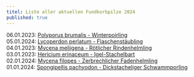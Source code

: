 ```yaml
---
titel: Liste aller aktuellen Fundkorbpilze 2024
published: true
---
```

06.01.2023: [Polyporus brumalis - Winterpoirling](/pilze/polyporus-brumalis-winterporling)  
05.01.2024: [Lycoperdon perlatum - Flaschenstäubling](/pilze/lycoperdon-perlatum-flaschenstäubling)\
04.01.2023: [Mycena meliigena - Rötlicher Rindenhelmling](/pilze/mycena-meliigena-rötlicher-rindenhelmling)\
03.01.2023: [Hericium erinaceum - Igel-Stachelbart](/pilze/hericium-erinaceum-igel-stachelbart)\
02.01.2024: [Mycena filopes - Zerbrechlicher Fadenhelmling](/pilze/mycena-filopes-zerbrechlicher-fadenhelmling)\
01.01.2024: [Spongipellis pachyodon - Dickstacheliger Schwammporling](/pilze/spongipellis-pachyodon-dickstacheliger-schwammporling)